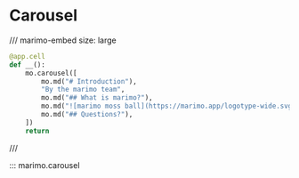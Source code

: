 # Carousel

/// marimo-embed
    size: large

```python
@app.cell
def __():
    mo.carousel([
        mo.md("# Introduction"),
        "By the marimo team",
        mo.md("## What is marimo?"),
        mo.md("![marimo moss ball](https://marimo.app/logotype-wide.svg)"),
        mo.md("## Questions?"),
    ])
    return
```

///

::: marimo.carousel
